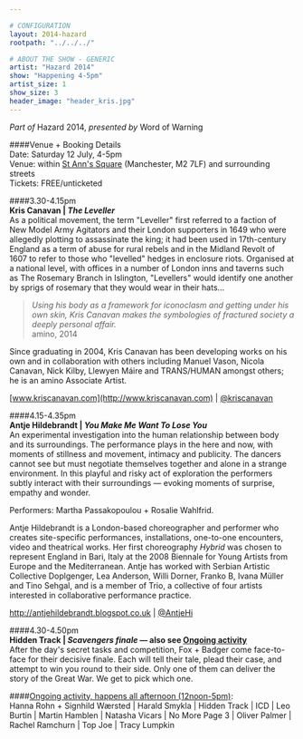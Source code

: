 ```yaml
---

# CONFIGURATION
layout: 2014-hazard
rootpath: "../../../"

# ABOUT THE SHOW - GENERIC
artist: "Hazard 2014"
show: "Happening 4-5pm"
artist_size: 1
show_size: 3
header_image: "header_kris.jpg"
---
```

*Part of* Hazard 2014, *presented by* Word of Warning       
     
####Venue + Booking Details        
Date: Saturday 12 July, 4-5pm       
Venue: within [St Ann's Square](http://bit.ly/1wrGmvW) (Manchester, M2 7LF) and surrounding streets         
Tickets: FREE/unticketed         
             
####3.30-4.15pm          
**Kris Canavan | *The Leveller***          
As a political movement, the term "Leveller" first referred to a faction of New Model Army Agitators and their London supporters in 1649 who were allegedly plotting to assassinate the king; it had been used in 17th-century England as a term of abuse for rural rebels and in the Midland Revolt of 1607 to refer to those who "levelled" hedges in enclosure riots. Organised at a national level, with offices in a number of London inns and taverns such as The Rosemary Branch in Islington, "Levellers" would identify one another by sprigs of rosemary that they would wear in their hats…                
                
>*Using his body as a framework for iconoclasm and getting under his own skin, Kris Canavan makes the symbologies of fractured society a deeply personal affair.*<br>amino, 2014               
              
Since graduating in 2004, Kris Canavan has been developing works on his own and in collaboration with others including Manuel Vason, Nicola Canavan, Nick Kilby, Llewyen Máire and TRANS/HUMAN amongst others; he is an amino Associate Artist.            
              
[www.kriscanavan.com](http://www.kriscanavan.com) | [@kriscanavan](http://twitter.com/kriscanavan)         
            
####4.15-4.35pm        
**Antje Hildebrandt | *You Make Me Want To Lose You***        
An experimental investigation into the human relationship between body and its surroundings. The performance plays in the here and now, with moments of stillness and movement, intimacy and publicity. The dancers cannot see but must negotiate themselves together and alone in a strange environment. In this playful and risky act of exploration the performers subtly interact with their surroundings — evoking moments of surprise, empathy and wonder.        
        
Performers: Martha Passakopoulou + Rosalie Wahlfrid.    
   
Antje Hildebrandt is a London-based choreographer and performer who creates site-specific performances, installations, one-to-one encounters, video and theatrical works. Her first choreography *Hybrid* was chosen to represent England in Bari, Italy at the 2008 Biennale for Young Artists from Europe and the Mediterranean. Antje has worked with Serbian Artistic Collective Doplgenger, Lea Anderson, Willi Dorner, Franko B, Ivana Müller and Tino Sehgal, and is a member of Trio, a collective of four artists interested in collaborative performance practice.     
         
<http://antjehildebrandt.blogspot.co.uk> | [@AntjeHi](http://twitter.com/AntjeHi)     
       
####4.30-4.50pm    
**Hidden Track | *Scavengers finale* — also see [Ongoing activity](/current/2014-hazard/ongoing)**        
After the day's secret tasks and competition, Fox + Badger come face-to-face for their decisive finale. Each will tell their tale, plead their case, and attempt to win you round to their side. Only one of them can deliver the story of the Great War. We get to pick which one.        
                  
####[Ongoing activity, happens all afternoon (12noon-5pm)](/current/2014-hazard/ongoing):                
Hanna Rohn + Signhild Wærsted | Harald Smykla | Hidden Track | ICD | Leo Burtin | Martin Hamblen | Natasha Vicars | No More Page 3 | Oliver Palmer | Rachel Ramchurn | Top Joe | Tracy Lumpkin
